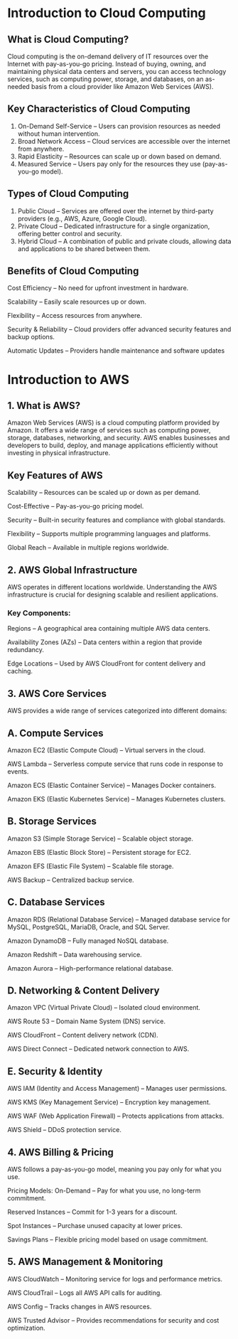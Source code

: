 # Introduction to Cloud Computing

## What is Cloud Computing?
Cloud computing is the on-demand delivery of IT resources over the Internet with pay-as-you-go pricing. Instead of buying, owning, and maintaining physical data centers and servers, you can access technology services, such as computing power, storage, and databases, on an as-needed basis from a cloud provider like Amazon Web Services (AWS).

## Key Characteristics of Cloud Computing
1. On-Demand Self-Service – Users can provision resources as needed without human intervention.
2. Broad Network Access – Cloud services are accessible over the internet from anywhere.
4. Rapid Elasticity – Resources can scale up or down based on demand.
5. Measured Service – Users pay only for the resources they use (pay-as-you-go model).

## Types of Cloud Computing
1. Public Cloud – Services are offered over the internet by third-party providers (e.g., AWS, Azure, Google Cloud).
2. Private Cloud – Dedicated infrastructure for a single organization, offering better control and security.
3. Hybrid Cloud – A combination of public and private clouds, allowing data and applications to be shared between them.


## Benefits of Cloud Computing
Cost Efficiency – No need for upfront investment in hardware.

Scalability – Easily scale resources up or down.

Flexibility – Access resources from anywhere.

Security & Reliability – Cloud providers offer advanced security features and backup options.

Automatic Updates – Providers handle maintenance and software updates


# Introduction to AWS
## 1. What is AWS?
Amazon Web Services (AWS) is a cloud computing platform provided by Amazon. It offers a wide range of services such as computing power, storage, databases, networking, and security. AWS enables businesses and developers to build, deploy, and manage applications efficiently without investing in physical infrastructure.

## Key Features of AWS
Scalability – Resources can be scaled up or down as per demand.

Cost-Effective – Pay-as-you-go pricing model.

Security – Built-in security features and compliance with global standards.

Flexibility – Supports multiple programming languages and platforms.

Global Reach – Available in multiple regions worldwide.

## 2. AWS Global Infrastructure
AWS operates in different locations worldwide. Understanding the AWS infrastructure is crucial for designing scalable and resilient applications.

### Key Components:
Regions – A geographical area containing multiple AWS data centers.

Availability Zones (AZs) – Data centers within a region that provide redundancy.

Edge Locations – Used by AWS CloudFront for content delivery and caching.

## 3. AWS Core Services
AWS provides a wide range of services categorized into different domains:

## A. Compute Services

Amazon EC2 (Elastic Compute Cloud) – Virtual servers in the cloud.

AWS Lambda – Serverless compute service that runs code in response to events.

Amazon ECS (Elastic Container Service) – Manages Docker containers.

Amazon EKS (Elastic Kubernetes Service) – Manages Kubernetes clusters.


## B. Storage Services

Amazon S3 (Simple Storage Service) – Scalable object storage.

Amazon EBS (Elastic Block Store) – Persistent storage for EC2.

Amazon EFS (Elastic File System) – Scalable file storage.

AWS Backup – Centralized backup service.


## C. Database Services

Amazon RDS (Relational Database Service) – Managed database service for MySQL, PostgreSQL, MariaDB, Oracle, and SQL Server.

Amazon DynamoDB – Fully managed NoSQL database.

Amazon Redshift – Data warehousing service.

Amazon Aurora – High-performance relational database.


## D. Networking & Content Delivery

Amazon VPC (Virtual Private Cloud) – Isolated cloud environment.

AWS Route 53 – Domain Name System (DNS) service.

AWS CloudFront – Content delivery network (CDN).

AWS Direct Connect – Dedicated network connection to AWS.


## E. Security & Identity

AWS IAM (Identity and Access Management) – Manages user permissions.

AWS KMS (Key Management Service) – Encryption key management.

AWS WAF (Web Application Firewall) – Protects applications from attacks.

AWS Shield – DDoS protection service.


## 4. AWS Billing & Pricing

AWS follows a pay-as-you-go model, meaning you pay only for what you use.

Pricing Models:
On-Demand – Pay for what you use, no long-term commitment.

Reserved Instances – Commit for 1-3 years for a discount.

Spot Instances – Purchase unused capacity at lower prices.

Savings Plans – Flexible pricing model based on usage commitment.


## 5. AWS Management & Monitoring

AWS CloudWatch – Monitoring service for logs and performance metrics.

AWS CloudTrail – Logs all AWS API calls for auditing.

AWS Config – Tracks changes in AWS resources.

AWS Trusted Advisor – Provides recommendations for security and cost optimization.
